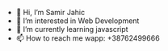 - 👋 Hi, I’m Samir Jahic
- 👀 I’m interested in Web Development
- 🌱 I’m currently learning javascript
- 📫 How to reach me wapp: +38762499666

<!---
Samir-Jahic/Samir-Jahic is a ✨ special ✨ repository because its `README.md` (this file) appears on your GitHub profile.
You can click the Preview link to take a look at your changes.
--->
